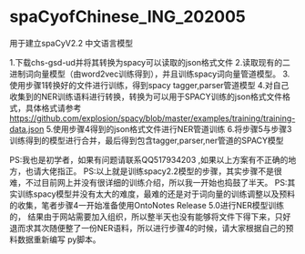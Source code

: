 # spaCyofChinese_ING_202005
用于建立spaCyV2.2 中文语言模型

1.下载chs-gsd-ud并将其转换为spacy可以读取的json格式文件
2.读取现有的二进制词向量模型（由word2vec训练得到），并且训练spacy词向量管道模型。
3.使用步骤1转换好的文件进行训练，得到spacy tagger,parser管道模型
4.对自己收集到的NER训练语料进行转换，转换为可以用于SPACY训练的json格式文件格式，具体格式请参考
https://github.com/explosion/spacy/blob/master/examples/training/training-data.json
5.使用步骤4得到的json格式文件进行NER管道训练
6.将步骤5与步骤3训练得到的模型进行合并，最后得到包含tagger,parser,ner管道的SPACY模型

PS:我也是初学者，如果有问题请联系QQ517934203 ,如果以上方案有不正确的地方，也请大佬指正。
PS:以上就是训练spacy2.2模型的步骤，其实步骤不是很难，不过目前网上并没有很详细的训练介绍，所以我一开始也捣鼓了半天。
PS:其实训练spacy模型并没有太大的难度，最难的还是对于词向量的训练调整以及预料的收集，笔者步骤4一开始准备使用OntoNotes Release 5.0进行NER模型训练的，
结果由于网站需要加入组织，所以整半天也没有能够将文件下得下来，只好退而求其次随便整了一份NER语料，所以进行步骤4的时候，请大家根据自己的预料数据重新编写
py脚本。
